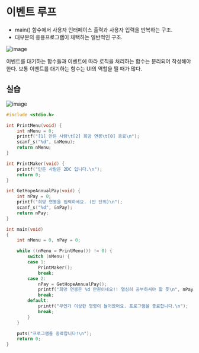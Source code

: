 # 이벤트 루프
- main() 함수에서 사용자 인터페이스 출력과 사용자 입력을 반복하는 구조.
- 대부분의 응용프로그램이 채택하는 일반적인 구조.

![image](https://github.com/2duckchun/2duckchun/assets/92588154/53cf11b6-449a-4f2d-9a55-ee21add45e38)

이벤트를 대기하는 함수들과 이벤트에 따라 로직을 처리하는 함수는 분리되어 작성해야 한다.
보통 이벤트를 대기하는 함수는 UI의 역할을 띌 때가 많다.

## 실습

![image](https://github.com/2duckchun/2duckchun/assets/92588154/8217b1fc-9f1b-4d20-a483-bd44518502ab)

```c
#include <stdio.h>

int PrintMenu(void) {
	int nMenu = 0;
	printf("[1] 만든 사람\t[2] 희망 연봉\t[0] 종료\n");
	scanf_s("%d", &nMenu);
	return nMenu;
}

int PrintMaker(void) {
	printf("만든 사람은 2DC 입니다.\n");
	return 0;
}

int GetHopeAnnualPay(void) {
	int nPay = 0;
	printf("희망 연봉을 입력하세요. (만 단위)\n");
	scanf_s("%d", &nPay);
	return nPay;
}

int main(void)
{
	int nMenu = 0, nPay = 0;

	while ((nMenu = PrintMenu()) != 0) {
		switch (nMenu) {
		case 1:
			PrintMaker();
			break;
		case 2:
			nPay = GetHopeAnnualPay();
			printf("희망 연봉은 %d 만원이네요!! 열심히 공부하셔야 할 듯\n", nPay);
			break;
		default:
			printf("무언가 이상한 명령이 들어왔어요. 프로그램을 종료합니다.\n");
			break;
		}
	}

	puts("프로그램을 종료합니다!\n");
	return 0;
}
```
